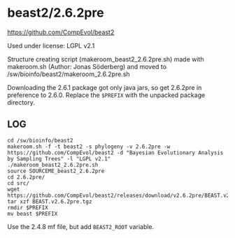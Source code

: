 beast2/2.6.2pre
===============

<https://github.com/CompEvol/beast2>

Used under license:
LGPL v2.1

Structure creating script (makeroom_beast2_2.6.2pre.sh) made with makeroom.sh (Author: Jonas Söderberg) and moved to /sw/bioinfo/beast2/makeroom_2.6.2pre.sh

Downloading the 2.6.1 package got only java jars, so get 2.6.2pre in preference to 2.6.0.
Replace the `$PREFIX` with the unpacked package directory.

LOG
---

    cd /sw/bioinfo/beast2
    makeroom.sh -f -t beast2 -s phylogeny -v 2.6.2pre -w https://github.com/CompEvol/beast2 -d "Bayesian Evolutionary Analysis by Sampling Trees" -l "LGPL v2.1"
    ./makeroom_beast2_2.6.2pre.sh 
    source SOURCEME_beast2_2.6.2pre
    cd 2.6.2pre/
    cd src/
    wget https://github.com/CompEvol/beast2/releases/download/v2.6.2pre/BEAST.v2.6.2pre.tgz
    tar xzf BEAST.v2.6.2pre.tgz 
    rmdir $PREFIX
    mv beast $PREFIX

Use the 2.4.8 mf file, but add `BEAST2_ROOT` variable.
